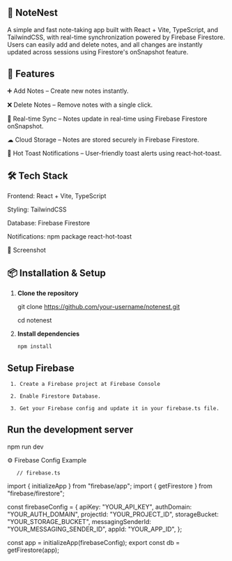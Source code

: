 ## 📝 NoteNest

A simple and fast note-taking app built with React + Vite, TypeScript, and TailwindCSS, with real-time synchronization powered by Firebase Firestore. Users can easily add and delete notes, and all changes are instantly updated across sessions using Firestore's onSnapshot feature.

## 🚀 Features

➕ Add Notes – Create new notes instantly.

❌ Delete Notes – Remove notes with a single click.

🔄 Real-time Sync – Notes update in real-time using Firebase Firestore onSnapshot.

☁ Cloud Storage – Notes are stored securely in Firebase Firestore.

🔔 Hot Toast Notifications – User-friendly toast alerts using react-hot-toast.

## 🛠️ Tech Stack

Frontend: React + Vite, TypeScript

Styling: TailwindCSS

Database: Firebase Firestore

Notifications: npm package react-hot-toast

📸 Screenshot

## 📦 Installation & Setup

1. **Clone the repository**

      git clone https://github.com/your-username/notenest.git
   
      cd notenest


2. **Install dependencies**

       npm install

## Setup Firebase

     1. Create a Firebase project at Firebase Console

     2. Enable Firestore Database.

     3. Get your Firebase config and update it in your firebase.ts file.

## Run the development server

npm run dev

⚙️ Firebase Config Example

       // firebase.ts
import { initializeApp } from "firebase/app";
import { getFirestore } from "firebase/firestore";

const firebaseConfig = {
  apiKey: "YOUR_API_KEY",
  authDomain: "YOUR_AUTH_DOMAIN",
  projectId: "YOUR_PROJECT_ID",
  storageBucket: "YOUR_STORAGE_BUCKET",
  messagingSenderId: "YOUR_MESSAGING_SENDER_ID",
  appId: "YOUR_APP_ID",
};

const app = initializeApp(firebaseConfig);
export const db = getFirestore(app);



